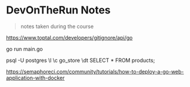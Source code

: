 # DevOnTheRun Notes

> notes taken during the course

<!-- https://gitignore.io -->

https://www.toptal.com/developers/gitignore/api/go

go run main.go

psql -U postgres
\l
\c go_store
\dt
SELECT \* FROM products;

https://semaphoreci.com/community/tutorials/how-to-deploy-a-go-web-application-with-docker
